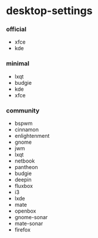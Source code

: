 desktop-settings
================

### official

* xfce
* kde

### minimal

* lxqt
* budgie
* kde
* xfce

### community

* bspwm
* cinnamon
* enlightenment
* gnome
* jwm
* lxqt
* netbook
* pantheon
* budgie
* deepin
* fluxbox
* i3
* lxde
* mate
* openbox
* gnome-sonar
* mate-sonar
* firefox
